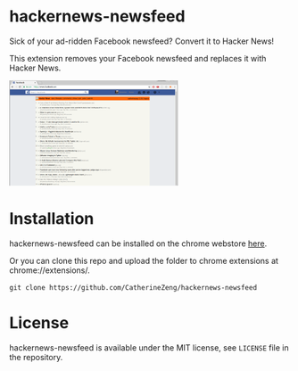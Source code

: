 # hackernews-newsfeed
Sick of your ad-ridden Facebook newsfeed? Convert it to Hacker News!

This extension removes your Facebook newsfeed and replaces it with Hacker News.

<img src="preview.png" width="60%">

# Installation
hackernews-newsfeed can be installed on the chrome webstore [here](https://chrome.google.com/webstore/detail/convert-facebook-newsfeed/edcoflgjlemkndaenboobeccnnlnondj).

Or you can clone this repo and upload the folder to chrome extensions at chrome://extensions/.
```
git clone https://github.com/CatherineZeng/hackernews-newsfeed
```

# License
hackernews-newsfeed is available under the MIT license, see `LICENSE` file in the repository.


